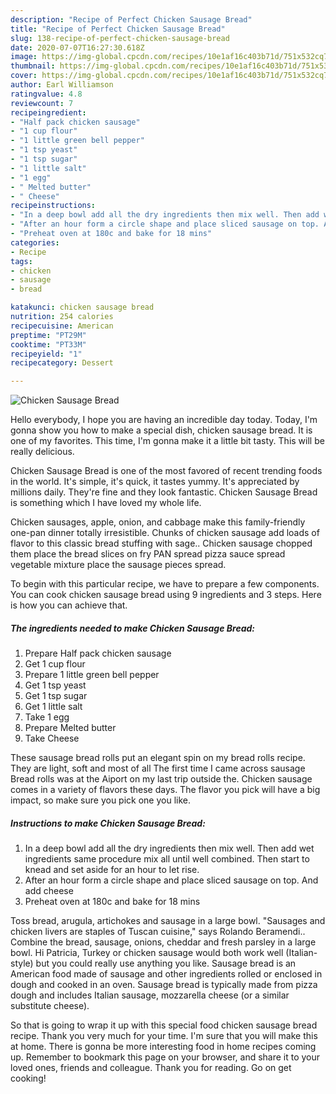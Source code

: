 ```yaml
---
description: "Recipe of Perfect Chicken Sausage Bread"
title: "Recipe of Perfect Chicken Sausage Bread"
slug: 138-recipe-of-perfect-chicken-sausage-bread
date: 2020-07-07T16:27:30.618Z
image: https://img-global.cpcdn.com/recipes/10e1af16c403b71d/751x532cq70/chicken-sausage-bread-recipe-main-photo.jpg
thumbnail: https://img-global.cpcdn.com/recipes/10e1af16c403b71d/751x532cq70/chicken-sausage-bread-recipe-main-photo.jpg
cover: https://img-global.cpcdn.com/recipes/10e1af16c403b71d/751x532cq70/chicken-sausage-bread-recipe-main-photo.jpg
author: Earl Williamson
ratingvalue: 4.8
reviewcount: 7
recipeingredient:
- "Half pack chicken sausage"
- "1 cup flour"
- "1 little green bell pepper"
- "1 tsp yeast"
- "1 tsp sugar"
- "1 little salt"
- "1 egg"
- " Melted butter"
- " Cheese"
recipeinstructions:
- "In a deep bowl add all the dry ingredients then mix well. Then add wet ingredients same procedure mix all until well combined. Then start to knead and set aside for an hour to let rise."
- "After an hour form a circle shape and place sliced sausage on top. And add cheese"
- "Preheat oven at 180c and bake for 18 mins"
categories:
- Recipe
tags:
- chicken
- sausage
- bread

katakunci: chicken sausage bread 
nutrition: 254 calories
recipecuisine: American
preptime: "PT29M"
cooktime: "PT33M"
recipeyield: "1"
recipecategory: Dessert

---
```



![Chicken Sausage Bread](https://img-global.cpcdn.com/recipes/10e1af16c403b71d/751x532cq70/chicken-sausage-bread-recipe-main-photo.jpg)

Hello everybody, I hope you are having an incredible day today. Today, I'm gonna show you how to make a special dish, chicken sausage bread. It is one of my favorites. This time, I'm gonna make it a little bit tasty. This will be really delicious.

Chicken Sausage Bread is one of the most favored of recent trending foods in the world. It's simple, it's quick, it tastes yummy. It's appreciated by millions daily. They're fine and they look fantastic. Chicken Sausage Bread is something which I have loved my whole life.

Chicken sausages, apple, onion, and cabbage make this family-friendly one-pan dinner totally irresistible. Chunks of chicken sausage add loads of flavor to this classic bread stuffing with sage.. Chicken sausage chopped them place the bread slices on fry PAN spread pizza sauce spread vegetable mixture place the sausage pieces spread.


To begin with this particular recipe, we have to prepare a few components. You can cook chicken sausage bread using 9 ingredients and 3 steps. Here is how you can achieve that.

<!--inarticleads1-->

##### The ingredients needed to make Chicken Sausage Bread:

1. Prepare Half pack chicken sausage
1. Get 1 cup flour
1. Prepare 1 little green bell pepper
1. Get 1 tsp yeast
1. Get 1 tsp sugar
1. Get 1 little salt
1. Take 1 egg
1. Prepare  Melted butter
1. Take  Cheese


These sausage bread rolls put an elegant spin on my bread rolls recipe. They are light, soft and most of all The first time I came across sausage Bread rolls was at the Aiport on my last trip outside the. Chicken sausage comes in a variety of flavors these days. The flavor you pick will have a big impact, so make sure you pick one you like. 

<!--inarticleads2-->

##### Instructions to make Chicken Sausage Bread:

1. In a deep bowl add all the dry ingredients then mix well. Then add wet ingredients same procedure mix all until well combined. Then start to knead and set aside for an hour to let rise.
1. After an hour form a circle shape and place sliced sausage on top. And add cheese
1. Preheat oven at 180c and bake for 18 mins


Toss bread, arugula, artichokes and sausage in a large bowl. &#34;Sausages and chicken livers are staples of Tuscan cuisine,&#34; says Rolando Beramendi.. Combine the bread, sausage, onions, cheddar and fresh parsley in a large bowl. Hi Patricia, Turkey or chicken sausage would both work well (Italian-style) but you could really use anything you like. Sausage bread is an American food made of sausage and other ingredients rolled or enclosed in dough and cooked in an oven. Sausage bread is typically made from pizza dough and includes Italian sausage, mozzarella cheese (or a similar substitute cheese). 

So that is going to wrap it up with this special food chicken sausage bread recipe. Thank you very much for your time. I'm sure that you will make this at home. There is gonna be more interesting food in home recipes coming up. Remember to bookmark this page on your browser, and share it to your loved ones, friends and colleague. Thank you for reading. Go on get cooking!
